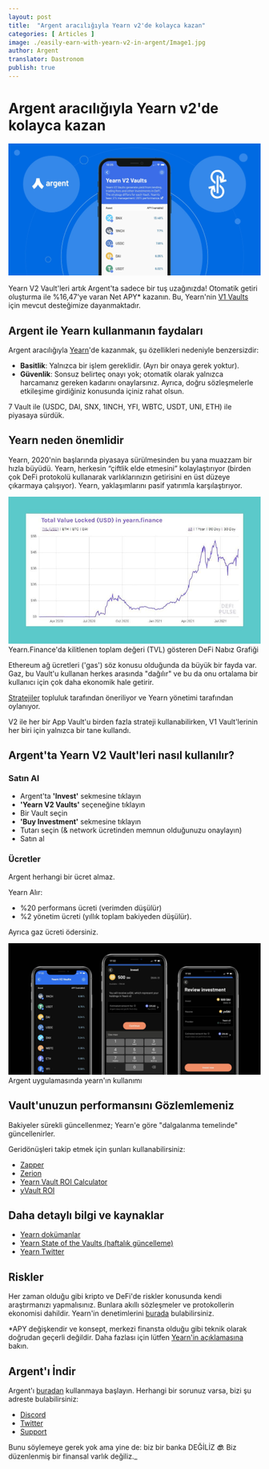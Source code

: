 ```yaml
---
layout: post
title:  "Argent aracılığıyla Yearn v2'de kolayca kazan"
categories: [ Articles ]
image: ./easily-earn-with-yearn-v2-in-argent/Image1.jpg
author: Argent
translator: Dastronom
publish: true
---
```


# Argent aracılığıyla Yearn v2'de kolayca kazan

![](Image1.jpg?w=2064&h=1080)

Yearn V2 Vault'leri artık Argent'ta sadece bir tuş uzağınızda! Otomatik getiri oluşturma ile %16,47'ye varan Net APY* kazanın. Bu, Yearn'nin [V1 Vaults](https://www.argent.xyz/blog/yearn-vaults-in-argent/) için mevcut desteğimize dayanmaktadır.

## **Argent ile Yearn kullanmanın faydaları**

Argent aracılığıyla [Yearn](https://yearn.finance/vaults)'de kazanmak, şu özellikleri nedeniyle benzersizdir:

- **Basitlik**: Yalnızca bir işlem gereklidir. (Ayrı bir onaya gerek yoktur).
- **Güvenlik**: Sonsuz belirteç onayı yok; otomatik olarak yalnızca harcamanız gereken kadarını onaylarsınız. Ayrıca, doğru sözleşmelerle etkileşime girdiğiniz konusunda içiniz rahat olsun.

7 Vault ile (USDC, DAI, SNX, 1INCH, YFI, WBTC, USDT, UNI, ETH) ile piyasaya sürdük.

## **Yearn neden önemlidir**

Yearn, 2020'nin başlarında piyasaya sürülmesinden bu yana muazzam bir hızla büyüdü. Yearn, herkesin “çiftlik elde etmesini” kolaylaştırıyor (birden çok DeFi protokolü kullanarak varlıklarınızın getirisini en üst düzeye çıkarmaya çalışıyor). Yearn, yaklaşımlarını pasif yatırımla karşılaştırıyor.

![](Image2.jpg?w=944&h=549)Yearn.Finance'da kilitlenen toplam değeri (TVL) gösteren DeFi Nabız Grafiği

Ethereum ağ ücretleri ('gas') söz konusu olduğunda da büyük bir fayda var. Gaz, bu Vault'u kullanan herkes arasında "dağılır" ve bu da onu ortalama bir kullanıcı için çok daha ekonomik hale getirir.

[Stratejiler](https://medium.com/yearn-state-of-the-vaults/the-vaults-at-yearn-9237905ffed3) topluluk tarafından öneriliyor ve Yearn yönetimi tarafından oylanıyor.

V2 ile her bir App Vault'u birden fazla strateji kullanabilirken, V1 Vault'lerinin her biri için yalnızca bir tane kullandı.

## **Argent'ta Yearn V2 Vault'leri nasıl kullanılır?**

### **Satın Al**

- Argent'ta **'Invest'** sekmesine tıklayın
- **'Yearn V2 Vaults'** seçeneğine tıklayın
- Bir Vault seçin
- **'Buy Investment'** sekmesine tıklayın
- Tutarı seçin (& network ücretinden memnun olduğunuzu onaylayın)
- Satın al

### **Ücretler**

Argent herhangi bir ücret almaz.

Yearn Alır:

- %20 performans ücreti (verimden düşülür)
- %2 yönetim ücreti (yıllık toplam bakiyeden düşülür).

Ayrıca gaz ücreti ödersiniz.

![](Image3.jpg?w=2500&h=1300)
Argent uygulamasında yearn'ın kullanımı

## **Vault'unuzun performansını Gözlemlemeniz**

Bakiyeler sürekli güncellenmez; Yearn'e göre "dalgalanma temelinde" güncellenirler.

Geridönüşleri takip etmek için şunları kullanabilirsiniz:

- [Zapper](https://zapper.fi/)
- [Zerion](https://app.zerion.io/)
- [Yearn Vault ROI Calculator](https://yearn-roi.xyz/#/)
- [yVault ROI](https://yvault-roi.netlify.app/)

## **Daha detaylı bilgi ve kaynaklar**

- [Yearn dokümanlar](https://docs.yearn.finance/)
- [Yearn State of the Vaults (haftalık güncelleme)](https://medium.com/yearn-state-of-the-vaults/the-vaults-at-yearn-9237905ffed3)
- [Yearn Twitter](https://twitter.com/iearnfinance)

## **Riskler**

Her zaman olduğu gibi kripto ve DeFi'de riskler konusunda kendi araştırmanızı yapmalısınız. Bunlara akıllı sözleşmeler ve protokollerin ekonomisi dahildir. Yearn'in denetimlerini [burada](https://docs.yearn.finance/resources/audits) bulabilirsiniz.

\*APY değişkendir ve konsept, merkezi finansta olduğu gibi teknik olarak doğrudan geçerli değildir. Daha fazlası için lütfen [Yearn'in açıklamasına](https://docs.yearn.finance/resources/guides/how-to-understand-yvault-roi#roi-calculation) bakın.

## **Argent'ı İndir**

Argent'ı [buradan](https://argent.link/yearn-v2-post) kullanmaya başlayın. Herhangi bir sorunuz varsa, bizi şu adreste bulabilirsiniz:

- [Discord](https://discord.com/invite/GWSyrHg)
- [Twitter](https://twitter.com/argentHQ)
- [Support](https://support.argent.xyz/hc/en-us)

Bunu söylemeye gerek yok ama yine de: biz bir banka DEĞİLİZ _**🙄**_. Biz düzenlenmiş bir finansal varlık değiliz._
